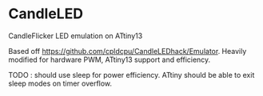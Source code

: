 # CandleLED
CandleFlicker LED emulation on ATtiny13

Based off https://github.com/cpldcpu/CandleLEDhack/Emulator. Heavily modified
for hardware PWM, ATtiny13 support and efficiency.

TODO : should use sleep for power efficiency. ATtiny should be able to exit sleep modes on timer overflow.
